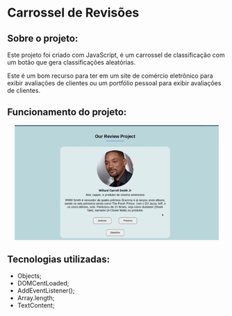 # Carrossel de Revisões

## Sobre o projeto:

Este projeto foi criado com JavaScript, é um carrossel de classificação com um botão que gera classificações aleatórias.

Este é um bom recurso para ter em um site de comércio eletrônico para exibir avaliações de clientes ou um portfólio pessoal para exibir avaliações de clientes.

## Funcionamento do projeto:

<p align="center">
  <img width="470" src="assets/img/project.gif">
</p>

## Tecnologias utilizadas:

- Objects;
- DOMCentLoaded;
- AddEventListener();
- Array.length;
- TextContent;
